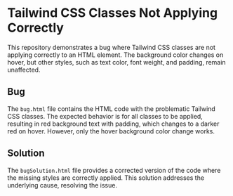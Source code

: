 # Tailwind CSS Classes Not Applying Correctly

This repository demonstrates a bug where Tailwind CSS classes are not applying correctly to an HTML element. The background color changes on hover, but other styles, such as text color, font weight, and padding, remain unaffected.

## Bug

The `bug.html` file contains the HTML code with the problematic Tailwind CSS classes.  The expected behavior is for all classes to be applied, resulting in red background text with padding, which changes to a darker red on hover. However, only the hover background color change works.

## Solution

The `bugSolution.html` file provides a corrected version of the code where the missing styles are correctly applied. This solution addresses the underlying cause, resolving the issue.